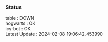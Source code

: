 ### Status


table : DOWN  
hogwarts : OK  
icy-bot : OK  
Latest Update : 2024-02-08 19:06:42.453990
